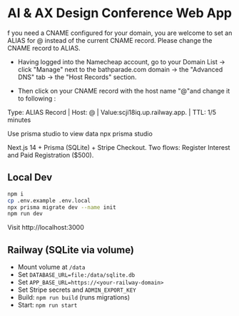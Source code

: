 # AI & AX Design Conference Web App
f you need a CNAME configured for your domain, you are welcome to set an ALIAS for @ instead of the current CNAME record. Please change the CNAME record to ALIAS.
- Having logged into the Namecheap account, go to your Domain List -> click "Manage" next to the bathparade.com domain -> the "Advanced DNS" tab -> the "Host Records" section.

- Then click on your CNAME record with the host name "@"and change it to following :

Type: ALIAS Record | Host: @ | Value:scji18iq.up.railway.app. | TTL: 1/5 minutes

Use prisma studio to view data
npx prisma studio


Next.js 14 + Prisma (SQLite) + Stripe Checkout.
Two flows: Register Interest and Paid Registration ($500).

## Local Dev

```bash
npm i
cp .env.example .env.local
npx prisma migrate dev --name init
npm run dev
```

Visit http://localhost:3000

## Railway (SQLite via volume)

- Mount volume at `/data`
- Set `DATABASE_URL=file:/data/sqlite.db`
- Set `APP_BASE_URL=https://<your-railway-domain>`
- Set Stripe secrets and `ADMIN_EXPORT_KEY`
- Build: `npm run build` (runs migrations)
- Start: `npm run start`
